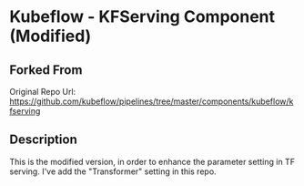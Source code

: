 # Kubeflow - KFServing Component (Modified)

## Forked From
Original Repo Url: https://github.com/kubeflow/pipelines/tree/master/components/kubeflow/kfserving

## Description
This is the modified version, in order to enhance the parameter setting in TF serving.
I've add the "Transformer" setting in this repo.
